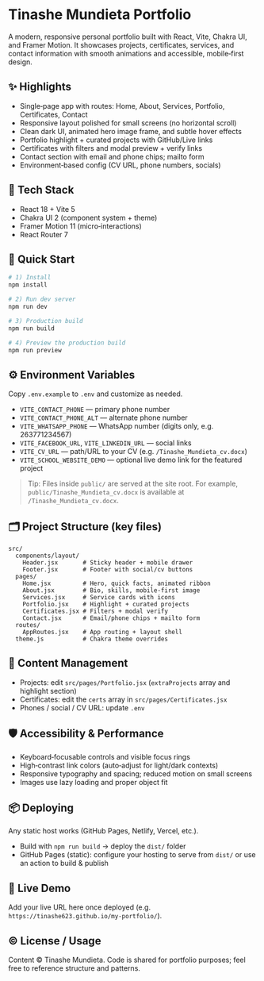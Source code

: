 # Tinashe Mundieta Portfolio

A modern, responsive personal portfolio built with React, Vite, Chakra UI, and Framer Motion. It showcases projects, certificates, services, and contact information with smooth animations and accessible, mobile‑first design.

## ✨ Highlights
- Single‑page app with routes: Home, About, Services, Portfolio, Certificates, Contact
- Responsive layout polished for small screens (no horizontal scroll)
- Clean dark UI, animated hero image frame, and subtle hover effects
- Portfolio highlight + curated projects with GitHub/Live links
- Certificates with filters and modal preview + verify links
- Contact section with email and phone chips; mailto form
- Environment‑based config (CV URL, phone numbers, socials)

## 🔧 Tech Stack
- React 18 + Vite 5
- Chakra UI 2 (component system + theme)
- Framer Motion 11 (micro‑interactions)
- React Router 7

## 🚀 Quick Start
```bash
# 1) Install
npm install

# 2) Run dev server
npm run dev

# 3) Production build
npm run build

# 4) Preview the production build
npm run preview
```

## ⚙️ Environment Variables
Copy `.env.example` to `.env` and customize as needed.

- `VITE_CONTACT_PHONE` — primary phone number
- `VITE_CONTACT_PHONE_ALT` — alternate phone number
- `VITE_WHATSAPP_PHONE` — WhatsApp number (digits only, e.g. 263771234567)
- `VITE_FACEBOOK_URL`, `VITE_LINKEDIN_URL` — social links
- `VITE_CV_URL` — path/URL to your CV (e.g. `/Tinashe_Mundieta_cv.docx`)
- `VITE_SCHOOL_WEBSITE_DEMO` — optional live demo link for the featured project

> Tip: Files inside `public/` are served at the site root. For example, `public/Tinashe_Mundieta_cv.docx` is available at `/Tinashe_Mundieta_cv.docx`.

## 🗂️ Project Structure (key files)
```
src/
  components/layout/
    Header.jsx       # Sticky header + mobile drawer
    Footer.jsx       # Footer with social/cv buttons
  pages/
    Home.jsx         # Hero, quick facts, animated ribbon
    About.jsx        # Bio, skills, mobile‑first image
    Services.jsx     # Service cards with icons
    Portfolio.jsx    # Highlight + curated projects
    Certificates.jsx # Filters + modal verify
    Contact.jsx      # Email/phone chips + mailto form
  routes/
    AppRoutes.jsx    # App routing + layout shell
  theme.js           # Chakra theme overrides
```

## 🧩 Content Management
- Projects: edit `src/pages/Portfolio.jsx` (`extraProjects` array and highlight section)
- Certificates: edit the `certs` array in `src/pages/Certificates.jsx`
- Phones / social / CV URL: update `.env`

## 🛡️ Accessibility & Performance
- Keyboard‑focusable controls and visible focus rings
- High‑contrast link colors (auto‑adjust for light/dark contexts)
- Responsive typography and spacing; reduced motion on small screens
- Images use lazy loading and proper object fit

## 📦 Deploying
Any static host works (GitHub Pages, Netlify, Vercel, etc.).

- Build with `npm run build` → deploy the `dist/` folder
- GitHub Pages (static): configure your hosting to serve from `dist/` or use an action to build & publish

## 🔗 Live Demo
Add your live URL here once deployed (e.g. `https://tinashe623.github.io/my-portfolio/`).

## © License / Usage
Content © Tinashe Mundieta. Code is shared for portfolio purposes; feel free to reference structure and patterns.

